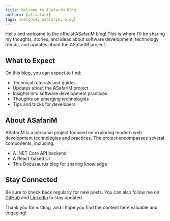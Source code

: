 ```yaml
---
title: Welcome to ASafariM Blog
authors: [alisafari]
tags: [welcome, asafarim, blog]
---
```


Hello and welcome to the official ASafariM blog! This is where I'll be sharing my thoughts, stories, and ideas about software development, technology trends, and updates about the ASafariM project.

<!-- truncate -->

## What to Expect

On this blog, you can expect to find:

- Technical tutorials and guides
- Updates about the ASafariM project
- Insights into software development practices
- Thoughts on emerging technologies
- Tips and tricks for developers

## About ASafariM

ASafariM is a personal project focused on exploring modern web development technologies and practices. The project encompasses several components, including:

- A .NET Core API backend
- A React-based UI
- This Docusaurus blog for sharing knowledge

## Stay Connected

Be sure to check back regularly for new posts. You can also follow me on [GitHub](https://github.com/AliSafari-IT) and [LinkedIn](https://linkedin.com/in/alisafari-it) to stay updated.

Thank you for visiting, and I hope you find the content here valuable and engaging!
